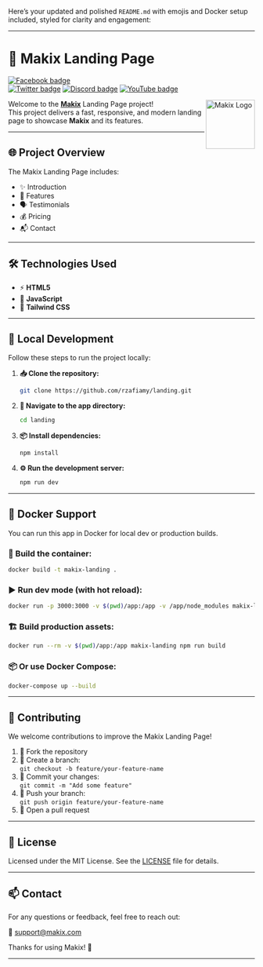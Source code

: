 Here’s your updated and polished `README.md` with emojis and Docker setup included, styled for clarity and engagement:

---

# 🚀 Makix Landing Page

[![Facebook badge][]][Facebook link]  
[![Twitter badge][]][Twitter link] [![Discord badge][]][Discord link] [![YouTube badge][]][YouTube link]

<img align="right" src="https://chat.makix.fr/media/images/logo-green.png" height="100px" alt="Makix Logo">

Welcome to the **[Makix](https://chat.makix.fr)** Landing Page project!  
This project delivers a fast, responsive, and modern landing page to showcase **Makix** and its features.

---

## 🌐 Project Overview

The Makix Landing Page includes:

- ✨ Introduction  
- 🧩 Features  
- 🗣️ Testimonials  
- 💰 Pricing  
- 📬 Contact  

---

## 🛠️ Technologies Used

- ⚡ **HTML5**  
- 🧠 **JavaScript**  
- 🎨 **Tailwind CSS**

---

## 🧪 Local Development

Follow these steps to run the project locally:

1. **📥 Clone the repository:**
    ```bash
    git clone https://github.com/rzafiamy/landing.git
    ```

2. **📂 Navigate to the app directory:**
    ```bash
    cd landing
    ```

3. **📦 Install dependencies:**
    ```bash
    npm install
    ```

4. **⚙️ Run the development server:**
    ```bash
    npm run dev
    ```

---

## 🐳 Docker Support

You can run this app in Docker for local dev or production builds.

### 🔧 Build the container:

```bash
docker build -t makix-landing .
```

### ▶️ Run dev mode (with hot reload):

```bash
docker run -p 3000:3000 -v $(pwd)/app:/app -v /app/node_modules makix-landing
```

### 🏗️ Build production assets:

```bash
docker run --rm -v $(pwd)/app:/app makix-landing npm run build
```

### 📦 Or use Docker Compose:

```bash
docker-compose up --build
```

---

## 🤝 Contributing

We welcome contributions to improve the Makix Landing Page!

1. 🍴 Fork the repository  
2. 🧪 Create a branch:  
   `git checkout -b feature/your-feature-name`  
3. 💾 Commit your changes:  
   `git commit -m "Add some feature"`  
4. 🚀 Push your branch:  
   `git push origin feature/your-feature-name`  
5. 🔁 Open a pull request

---

## 📜 License

Licensed under the MIT License. See the [LICENSE](LICENSE) file for details.

---

## 📫 Contact

For any questions or feedback, feel free to reach out:

📧 [support@makix.com](mailto:support@makix.com)

Thanks for using Makix! 💚

---

[Facebook badge]: https://img.shields.io/badge/Facebook-%25231877F2.svg?style=social&logo=facebook&label=1%2C7K  
[Facebook link]: https://www.facebook.com/infodev.ovh  
[Twitter badge]: https://img.shields.io/twitter/follow/deno_land.svg?style=social&label=Follow  
[Twitter link]: #  
[YouTube badge]: https://img.shields.io/youtube/channel/subscribers/UCqC2G2M-rg4fzg1esKFLFIw?style=social  
[YouTube link]: #  
[Discord badge]: https://img.shields.io/discord/684898665143206084?logo=discord&style=social  
[Discord link]: #